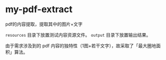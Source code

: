 # my-pdf-extract
pdf的内容提取，提取其中的图片+文字

`resources` 目录下放置测试内容资源文件。
`output` 目录下放置输出结果。

由于需求涉及到的 pdf 内容的独特性（1图+若干文字），故采取了「最大圈地面积」算法。